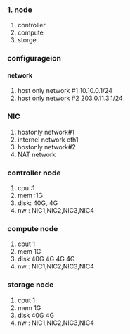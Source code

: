 ### 1. node
1. controller 
2. compute
3. storge


### configurageion 
#### network 
1. host only network #1 10.10.0.1/24
2. host only network #2 203.0.11.3.1/24

### NIC
1. hostonly network#1
2. internel network eth1
3. hostonly network#2 
4. NAT network

### controller node
1. cpu :1
2. mem :1G
3. disk: 40G, 4G
4. nw : NIC1,NIC2,NIC3,NIC4

### compute node 
1. cput 1
2. mem 1G
3. disk 40G 4G 4G 4G
4. nw : NIC1,NIC2,NIC3,NIC4

### storage node 
1. cput 1
2. mem 1G
3. disk 40G 4G
4. nw : NIC1,NIC2,NIC3,NIC4


